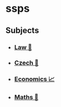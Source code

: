 # ssps

## Subjects
-   ### [Law 📜](./subjects/law.md)
-   ### [Czech 📕](./subjects/czech.md)
-   ### [Economics 📈](./subjects/economics.md)
-   ### [Maths 🧮](./subjects/maths.md)